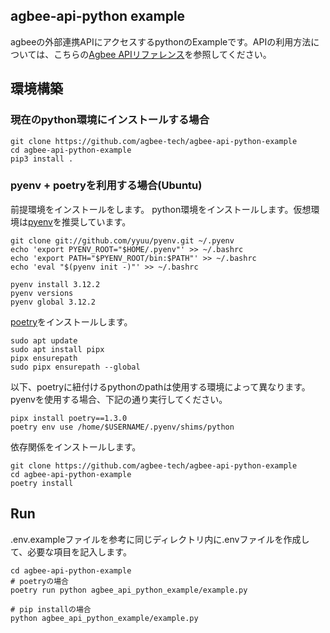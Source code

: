 ## agbee-api-python example
agbeeの外部連携APIにアクセスするpythonのExampleです。APIの利用方法については、こちらの[Agbee APIリファレンス](https://agbee.co.jp/)を参照してください。

## 環境構築
### 現在のpython環境にインストールする場合
```
git clone https://github.com/agbee-tech/agbee-api-python-example
cd agbee-api-python-example
pip3 install .
```

### pyenv + poetryを利用する場合(Ubuntu)
前提環境をインストールをします。
python環境をインストールします。仮想環境は[pyenv](https://github.com/pyenv/pyenv?tab=readme-ov-file#installation)を推奨しています。
```
git clone git://github.com/yyuu/pyenv.git ~/.pyenv
echo 'export PYENV_ROOT="$HOME/.pyenv"' >> ~/.bashrc
echo 'export PATH="$PYENV_ROOT/bin:$PATH"' >> ~/.bashrc
echo 'eval "$(pyenv init -)"' >> ~/.bashrc
```

```
pyenv install 3.12.2
pyenv versions
pyenv global 3.12.2
```

[poetry](https://python-poetry.org/docs/#installing-with-pipx)をインストールします。
```
sudo apt update
sudo apt install pipx
pipx ensurepath
sudo pipx ensurepath --global
```
以下、poetryに紐付けるpythonのpathは使用する環境によって異なります。pyenvを使用する場合、下記の通り実行してください。
```
pipx install poetry==1.3.0
poetry env use /home/$USERNAME/.pyenv/shims/python
```

依存関係をインストールします。
```
git clone https://github.com/agbee-tech/agbee-api-python-example
cd agbee-api-python-example
poetry install
```

## Run
.env.exampleファイルを参考に同じディレクトリ内に.envファイルを作成して、必要な項目を記入します。

```
cd agbee-api-python-example
# poetryの場合
poetry run python agbee_api_python_example/example.py

# pip installの場合
python agbee_api_python_example/example.py
```

